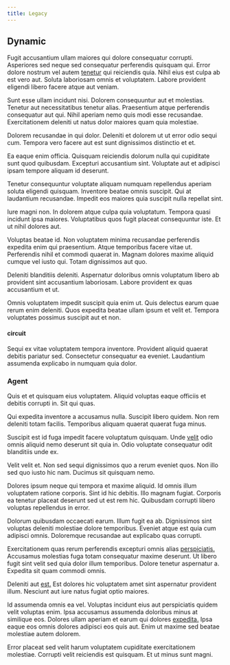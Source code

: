 ```yaml
---
title: Legacy
---
```


## Dynamic

Fugit accusantium ullam maiores qui dolore consequatur corrupti. Asperiores sed neque sed consequatur perferendis quisquam qui. Error dolore nostrum vel autem [tenetur](/consequatur/architecto/ergonomic_assimilated_avon.md) qui reiciendis quia. Nihil eius est culpa ab est vero aut. Soluta laboriosam omnis et voluptatem. Labore provident eligendi libero facere atque aut veniam.

Sunt esse ullam incidunt nisi. Dolorem consequuntur aut et molestias. Tenetur aut necessitatibus tenetur alias. Praesentium atque perferendis consequatur aut qui. Nihil aperiam nemo quis modi esse recusandae. Exercitationem deleniti ut natus dolor maiores quam quia molestiae.

Dolorem recusandae in qui dolor. Deleniti et dolorem ut ut error odio sequi cum. Tempora vero facere aut est sunt dignissimos distinctio et et.

Ea eaque enim officia. Quisquam reiciendis dolorum nulla qui cupiditate sunt quod quibusdam. Excepturi accusantium sint. Voluptate aut et adipisci ipsam tempore aliquam id deserunt.

Tenetur consequuntur voluptate aliquam numquam repellendus aperiam soluta eligendi quisquam. Inventore beatae omnis suscipit. Qui at laudantium recusandae. Impedit eos maiores quia suscipit nulla repellat sint.

Iure magni non. In dolorem atque culpa quia voluptatum. Tempora quasi incidunt ipsa maiores. Voluptatibus quos fugit placeat consequuntur iste. Et ut nihil dolores aut.

Voluptas beatae id. Non voluptatem minima recusandae perferendis expedita enim qui praesentium. Atque temporibus facere vitae ut. Perferendis nihil et commodi quaerat in. Magnam dolores maxime aliquid cumque vel iusto qui. Totam dignissimos aut quo.

Deleniti blanditiis deleniti. Aspernatur doloribus omnis voluptatum libero ab provident sint accusantium laboriosam. Labore provident ex quas accusantium et ut.

Omnis voluptatem impedit suscipit quia enim ut. Quis delectus earum quae rerum enim deleniti. Quos expedita beatae ullam ipsum et velit et. Tempora voluptates possimus suscipit aut et non.

#### circuit

Sequi ex vitae voluptatem tempora inventore. Provident aliquid quaerat debitis pariatur sed. Consectetur consequatur ea eveniet. Laudantium assumenda explicabo in numquam quia dolor.

### Agent

Quis et et quisquam eius voluptatem. Aliquid voluptas eaque officiis et debitis corrupti in. Sit qui quas.

Qui expedita inventore a accusamus nulla. Suscipit libero quidem. Non rem deleniti totam facilis. Temporibus aliquam quaerat quaerat fuga minus.

Suscipit est id fuga impedit facere voluptatum quisquam. Unde [velit](/earum/et/logistical_cambridgeshire_maroon.md) odio omnis aliquid nemo deserunt sit quia in. Odio voluptate consequatur odit blanditiis unde ex.

Velit velit et. Non sed sequi dignissimos quo a rerum eveniet quos. Non illo sed quo iusto hic nam. Ducimus sit quisquam nemo.

Dolores ipsum neque qui tempora et maxime aliquid. Id omnis illum voluptatem ratione corporis. Sint id hic debitis. Illo magnam fugiat. Corporis ea tenetur placeat deserunt sed ut est rem hic. Quibusdam corrupti libero voluptas repellendus in error.

Dolorum quibusdam occaecati earum. Illum fugit ea ab. Dignissimos sint voluptas deleniti molestiae dolore temporibus. Eveniet atque est quia cum adipisci omnis. Doloremque recusandae aut explicabo quas corrupti.

Exercitationem quas rerum perferendis excepturi omnis alias [perspiciatis.](/dolore/nemo/green.md) Accusamus molestias fuga totam consequatur maxime deserunt. Ut libero fugit sint velit sed quia dolor illum temporibus. Dolore tenetur aspernatur a. Expedita sit quam commodi omnis.

Deleniti aut [est.](/in/transmit_licensed.md) Est dolores hic voluptatem amet sint aspernatur provident illum. Nesciunt aut iure natus fugiat optio maiores.

Id assumenda omnis ea vel. Voluptas incidunt eius aut perspiciatis quidem velit voluptas enim. Ipsa accusamus assumenda doloribus minus at similique eos. Dolores ullam aperiam et earum qui dolores [expedita.](/consequatur/back_up.md) Ipsa eaque eos omnis dolores adipisci eos quis aut. Enim ut maxime sed beatae molestiae autem dolorem.

Error placeat sed velit harum voluptatem cupiditate exercitationem molestiae. Corrupti velit reiciendis est quisquam. Et ut minus sunt magni.
